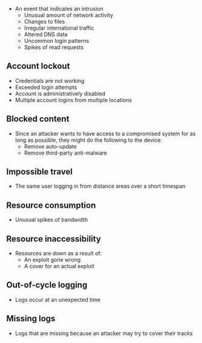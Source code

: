 - An event that indicates an intrusion
	- Unusual amount of network activity
	- Changes to files
	- Irregular international traffic
	- Altered DNS data
	- Uncommon login patterns
	- Spikes of read requests
## Account lockout
- Credentials are not working
- Exceeded login attempts
- Account is administratively disabled
- Multiple account logins from multiple locations
## Blocked content
- Since an attacker wants to have access to a compromised system for as long as possible, they might do the following to the device:
	- Remove auto-update
	- Remove third-party anti-malware
## Impossible travel
- The same user logging in from distance areas over a short timespan
## Resource consumption
- Unusual spikes of bandwidth
## Resource inaccessibility
- Resources are down as a result of:
	- An exploit gone wrong
	- A cover for an actual exploit
## Out-of-cycle logging
- Logs occur at an unexpected time
## Missing logs
- Logs that are missing because an attacker may try to cover their tracks
